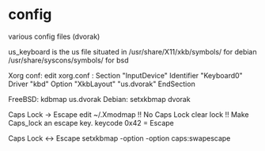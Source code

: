 config
======

various config files (dvorak)

us_keyboard is the us file situated in
/usr/share/X11/xkb/symbols/ for debian
/usr/share/syscons/symbols/ for bsd

Xorg conf:
edit xorg.conf :
Section "InputDevice"
    Identifier    "Keyboard0"
    Driver        "kbd"
    Option        "XkbLayout" "us.dvorak"
EndSection

FreeBSD: kdbmap us.dvorak
Debian: setxkbmap dvorak

Caps Lock -> Escape
edit ~/.Xmodmap
!! No Caps Lock
clear lock
!! Make Caps_lock an escape key.
keycode 0x42 = Escape

Caps Lock <-> Escape
setxkbmap -option -option caps:swapescape
